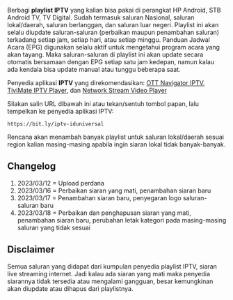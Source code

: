 Berbagi **playlist IPTV** yang kalian bisa pakai di perangkat HP Android, STB Android TV, TV Digital. Sudah termasuk saluran Nasional, saluran lokal/daerah, saluran berlanggan, dan saluran luar negeri. Playlist ini akan selalu diupdate saluran-saluran (perbaikan maupun penambahan saluran) terkadang setiap jam, setiap hari, atau setiap minggu. Panduan Jadwal Acara (EPG) digunakan selalu aktif untuk mengetahui program acara yang akan tayang. Maka saluran-saluran di playlist ini akan update secara otomatis bersamaan dengan EPG setiap satu jam kedepan, namun kalau ada kendala bisa update manual atau tunggu beberapa saat.

Penyedia aplikasi **IPTV** yang direkomendasikan: <a href="https://play.google.com/store/apps/details?id=studio.scillarium.ottnavigator" target="_blank" rel="noopener">OTT Navigator IPTV</a>, <a href="https://play.google.com/store/apps/details?id=ar.tvplayer.tv" target="_blank" rel="noopener">TiviMate IPTV Player</a>, dan <a href="https://play.google.com/store/apps/details?id=com.genuine.leone" target="_blank" rel="noopener">Network Stream Video Player</a>

Silakan salin URL dibawah ini atau tekan/sentuh tombol papan, lalu tempelkan ke penyedia aplikasi IPTV:
```
https://bit.ly/iptv-iduniversal
```

Rencana akan menambah banyak playlist untuk saluran lokal/daerah sesuai region kalian masing-masing apabila ingin siaran lokal tidak banyak-banyak.

## Changelog

1. 2023/03/12 =  Upload perdana
1. 2023/03/16 =  Perbaikan siaran yang mati, penambahan siaran baru
1. 2023/03/17 =  Penambahan siaran baru, penyegaran logo saluran-saluran baru
1. 2023/03/18 =  Perbaikan dan penghapusan siaran yang mati, penambahan siaran baru, perubahan letak kategori pada masing-masing saluran yang tidak sesuai

## Disclaimer

Semua saluran yang didapat dari kumpulan penyedia playlist IPTV, siaran live streaming internet. Jadi kalau ada siaran yang mati maka penyedia siarannya tidak tersedia atau mengalami gangguan, besar kemungkinan akan diupdate atau dihapus dari playlistnya.
